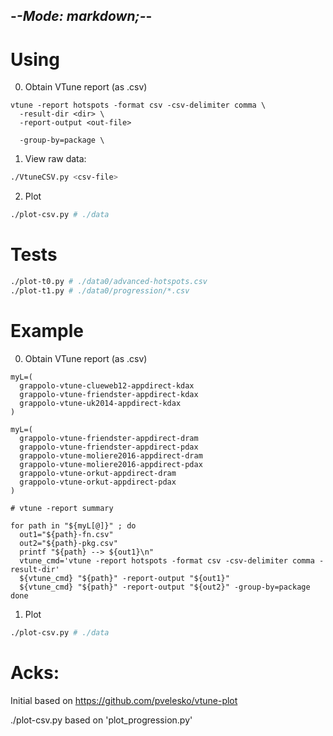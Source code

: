 -*-Mode: markdown;-*-
-----------------------------------------------------------------------------

Using
=============================================================================

0. Obtain VTune report (as .csv)

```
vtune -report hotspots -format csv -csv-delimiter comma \
  -result-dir <dir> \
  -report-output <out-file>

  -group-by=package \
```


1. View raw data:

```sh
./VtuneCSV.py <csv-file>
```

2. Plot

```sh
./plot-csv.py # ./data
```

Tests
=============================================================================

```sh
./plot-t0.py # ./data0/advanced-hotspots.csv
./plot-t1.py # ./data0/progression/*.csv
```


Example
=============================================================================

0. Obtain VTune report (as .csv)

```
myL=(
  grappolo-vtune-clueweb12-appdirect-kdax
  grappolo-vtune-friendster-appdirect-kdax
  grappolo-vtune-uk2014-appdirect-kdax
)

myL=(
  grappolo-vtune-friendster-appdirect-dram
  grappolo-vtune-friendster-appdirect-pdax
  grappolo-vtune-moliere2016-appdirect-dram
  grappolo-vtune-moliere2016-appdirect-pdax
  grappolo-vtune-orkut-appdirect-dram
  grappolo-vtune-orkut-appdirect-pdax
)

# vtune -report summary

for path in "${myL[@]}" ; do
  out1="${path}-fn.csv"
  out2="${path}-pkg.csv"
  printf "${path} --> ${out1}\n"
  vtune_cmd='vtune -report hotspots -format csv -csv-delimiter comma -result-dir'
  ${vtune_cmd} "${path}" -report-output "${out1}"
  ${vtune_cmd} "${path}" -report-output "${out2}" -group-by=package
done
```



1. Plot

```sh
./plot-csv.py # ./data
```


Acks:
=============================================================================

Initial based on https://github.com/pvelesko/vtune-plot

./plot-csv.py based on 'plot_progression.py'
